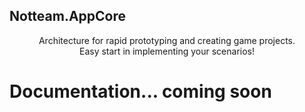 ## Notteam.AppCore

<center>Architecture for rapid prototyping and creating game projects.</center>
<center>Easy start in implementing your scenarios!</center>

# Documentation... coming soon
